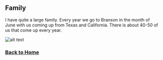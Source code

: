 ## Family
I have quite a large family. Every year we go to Branson in the month of June with us coming up from Texas and California. There is about 40-50 of us that come up every year.

![alt text](https://img1.10bestmedia.com/Images/Photos/233822/p-4801590053-dce505b6a8-b_54_990x660_201404241541.jpg)

### [Back to Home](https://github.com/DMKFB7/Final/blob/master/README.md)
